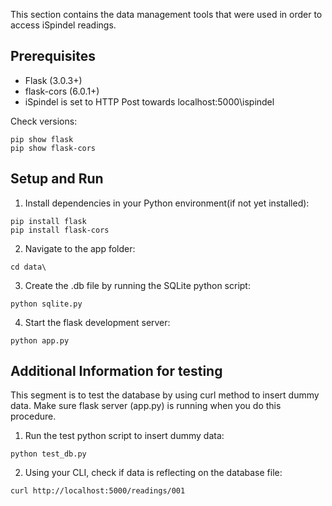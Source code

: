 This section contains the data management tools that were used in order to access iSpindel readings.

## Prerequisites

- Flask (3.0.3+)
- flask-cors (6.0.1+)
- iSpindel is set to HTTP Post towards localhost:5000\ispindel

Check versions:
```
pip show flask
pip show flask-cors
```

## Setup and Run

1) Install dependencies in your Python environment(if not yet installed):
```
pip install flask
pip install flask-cors
```

2) Navigate to the app folder:
```
cd data\
```

3) Create the .db file by running the SQLite python script:
```
python sqlite.py
```

4) Start the flask development server:
```
python app.py
```

## Additional Information for testing

This segment is to test the database by using curl method to insert dummy data. Make sure flask server (app.py) is running when you do this procedure.

1) Run the test python script to insert dummy data:
```
python test_db.py
```

2) Using your CLI, check if data is reflecting on the database file:
```
curl http://localhost:5000/readings/001
```